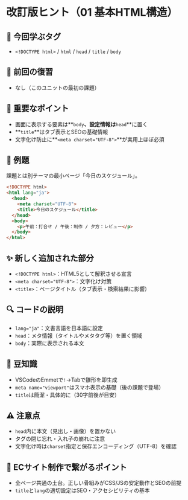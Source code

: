 # 改訂版ヒント（01 基本HTML構造）

## 🧩 今回学ぶタグ
- `<!DOCTYPE html>` / `html` / `head` / `title` / `body`

## 🔁 前回の復習
- なし（このユニットの最初の課題）

## 📌 重要なポイント
- 画面に表示する要素は**`body`**、設定情報は**`head`**に置く
- **`title`**はタブ表示とSEOの基礎情報
- 文字化け防止に**`<meta charset="UTF-8">`**が実用上ほぼ必須

## 🧪 例題
課題とは別テーマの最小ページ「今日のスケジュール」。

```html
<!DOCTYPE html>
<html lang="ja">
  <head>
    <meta charset="UTF-8">
    <title>今日のスケジュール</title>
  </head>
  <body>
    <p>午前：打合せ / 午後：制作 / 夕方：レビュー</p>
  </body>
</html>
```

## ✨ 新しく追加された部分
- `<!DOCTYPE html>`：HTML5として解釈させる宣言
- `<meta charset="UTF-8">`：文字化け対策
- `<title>`：ページタイトル（タブ表示・検索結果に影響）

## 🔍 コードの説明
- `lang="ja"`：文書言語を日本語に設定
- `head`：メタ情報（タイトルやメタタグ等）を置く領域
- `body`：実際に表示される本文

## 📖 豆知識
- VSCodeのEmmetで`!`→Tabで雛形を即生成
- `meta name="viewport"`はスマホ表示の基礎（後の課題で登場）
- `title`は簡潔・具体的に（30字前後が目安）

## ⚠️ 注意点
- `head`内に本文（見出し・画像）を置かない
- タグの閉じ忘れ・入れ子の崩れに注意
- 文字化け時は`charset`指定と保存エンコーディング（UTF-8）を確認

## 🛒 ECサイト制作で繋がるポイント
- 全ページ共通の土台。正しい骨組みがCSS/JSの安定動作とSEOの前提
- `title`と`lang`の適切設定はSEO・アクセシビリティの基本